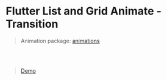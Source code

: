 # Flutter List and Grid Animate - Transition
> Animation package: [animations](https://pub.dev/packages/animations#:~:text=The%20shared%20axis%20pattern%20is,transitions%20along%20the%20x%2Daxis)

</br></br>

> [Demo](https://youtu.be/tAuB7xYbuAk)
